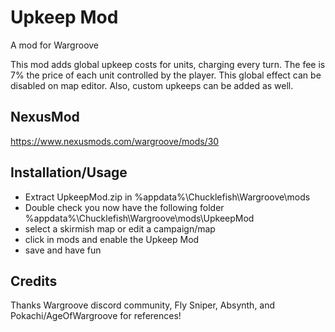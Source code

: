 # Upkeep Mod
A mod for Wargroove

This mod adds global upkeep costs for units, charging every turn. The fee is 7% the price of each unit controlled by the player. This global effect can be disabled on map editor. Also, custom upkeeps can be added as well.

## NexusMod
https://www.nexusmods.com/wargroove/mods/30

## Installation/Usage 
- Extract UpkeepMod.zip in %appdata%\Chucklefish\Wargroove\mods
- Double check you now have the following folder %appdata%\Chucklefish\Wargroove\mods\UpkeepMod
- select a skirmish map or edit a campaign/map 
- click in mods and enable the Upkeep Mod
- save and have fun

## Credits
Thanks Wargroove discord community, Fly Sniper, Absynth, and Pokachi/AgeOfWargroove for references!